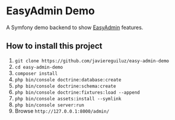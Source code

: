 EasyAdmin Demo
==============

A Symfony demo backend to show [EasyAdmin](https://github.com/javiereguiluz/EasyAdminBundle) features.

How to install this project
---------------------------

  1. `git clone https://github.com/javiereguiluz/easy-admin-demo`
  1. `cd easy-admin-demo`
  1. `composer install`
  1. `php bin/console doctrine:database:create`
  1. `php bin/console doctrine:schema:create`
  1. `php bin/console doctrine:fixtures:load --append`
  1. `php bin/console assets:install --symlink`
  1. `php bin/console server:run`
  1. Browse `http://127.0.0.1:8000/admin/`
